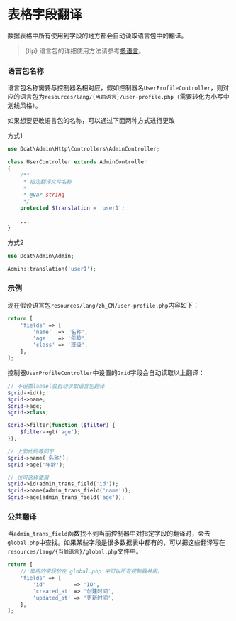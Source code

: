 # 表格字段翻译

数据表格中所有使用到字段的地方都会自动读取语言包中的翻译。

> {tip} 语言包的详细使用方法请参考<a>[多语言](trans.md)</a>。

### 语言包名称
语言包名称需要与控制器名相对应，假如控制器名`UserProfileController`，则对应的语言包为`resources/lang/{当前语言}/user-profile.php`（需要转化为小写中划线风格）。

如果想要更改语言包的名称，可以通过下面两种方式进行更改

方式1
```php
use Dcat\Admin\Http\Controllers\AdminController;

class UserController extends AdminController
{
    /**
     * 指定翻译文件名称
     * 
     * @var string 
     */
    protected $translation = 'user1';
    
    ...
}
```

方式2
```php
use Dcat\Admin\Admin;

Admin::translation('user1');
```




### 示例
现在假设语言包`resources/lang/zh_CN/user-profile.php`内容如下：
```php
return [
    'fields' => [
        'name'  => '名称',
        'age'   => '年龄',
        'class' => '班级',
    ],
];
```

控制器`UserProfileController`中设置的`Grid`字段会自动读取以上翻译：
```php
// 不设置labael会自动读取语言包翻译
$grid->id();
$grid->name;
$grid->age;
$grid->class;

$grid->filter(function ($filter) {
    $filter->gt('age');
});

// 上面代码等同于
$grid->name('名称');
$grid->age('年龄');

// 也可这样使用
$grid->id(admin_trans_field('id'));
$grid->name(admin_trans_field('name'));
$grid->age(admin_trans_field('age'));

```

### 公共翻译
当`admin_trans_field`函数找不到当前控制器中对指定字段的翻译时，会去`global.php`中查找。如果某些字段是很多数据表中都有的，可以把这些翻译写在`resources/lang/{当前语言}/global.php`文件中。
```php
return [
    // 常用的字段放在 global.php 中可以所有控制器共用。
    'fields' => [
        'id'         => 'ID',
        'created_at' => '创建时间',
        'updated_at' => '更新时间',
    ],
];
```

